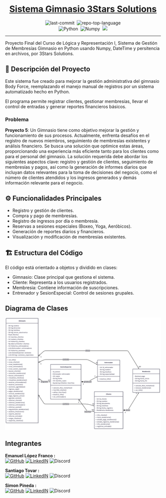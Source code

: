 <div align="center" class="text-center">
<h1><a href="https://github.com/ema28pro/Sistema-Gimnasio-3Stars-Solutions">Sistema Gimnasio 3Stars Solutions</a></h1>

<img alt="last-commit" src="https://img.shields.io/github/last-commit/ema28pro/Sistema-Gimnasio-3Stars-Solutions?style=flat&amp;logo=git&amp;logoColor=white&amp;color=0080ff" class="inline-block mx-1" style="margin: 0px 2px;">
<img alt="repo-top-language" src="https://img.shields.io/github/languages/top/ema28pro/Sistema-Gimnasio-3Stars-Solutions?style=flat&amp;color=0080ff" class="inline-block mx-1" style="margin: 0px 2px;">
<br>
<img alt="Python" src="https://img.shields.io/badge/Python-257584.svg?style=flat&amp;logo=Python&amp;logoColor=white" class="inline-block mx-1" style="margin: 0px 2px;">
<img alt="Numpy" src="https://img.shields.io/badge/Numpy-4B32C2.svg?style=flat&amp;logo=Numpy&amp;logoColor=white" class="inline-block mx-1" style="margin: 0px 2px;">
<img src="https://img.shields.io/badge/DateTime-blue?style=flat&logo=clockify&logoColor=white"  class="inline-block mx-1" style="margin: 0px 2px;">
</div>

---

Proyecto Final del Curso de Lógica y Representación I, Sistema de Gestión de Membresías Gimnasio en Python usando Numpy, DateTime y persitencia en archivos, por 3Stars Solutions.

## 📌 Descripción del Proyecto
Este sistema fue creado para mejorar la gestión administrativa del gimnasio Body Force, reemplazando el manejo manual de registros por un sistema automatizado hecho en Python.

El programa permite registrar clientes, gestionar membresías, llevar el control de entradas y generar reportes financieros básicos.

### Problema
**Proyecto 5**: Un Gimnasio tiene como objetivo mejorar la gestión y funcionamiento
de sus procesos. Actualmente, enfrenta desafíos en el registro de nuevos miembros,
seguimiento de membresías existentes y análisis financiero. Se busca una solución
que optimice estas áreas, proporcionando una experiencia más eficiente tanto para
los clientes como para el personal del gimnasio.
La solución requerida debe abordar los siguientes aspectos clave: registro y gestión
de clientes, seguimiento de membresías y pagos, así como la generación de
informes diarios que incluyan datos relevantes para la toma de decisiones del
negocio, como el número de clientes atendidos y los ingresos generados y demás
información relevante para el negocio.

## ⚙️ Funcionalidades Principales
- Registro y gestión de clientes.
- Compra y pago de membresías.
- Registro de ingresos por día o membresía.
- Reservas a sesiones especiales (Boxeo, Yoga, Aeróbicos).
- Generación de reportes diarios y financieros.
- Visualización y modificación de membresías existentes.

## 🏗️ Estructura del Código
El código está orientado a objetos y dividido en clases:
- Gimnasio: Clase principal que gestiona el sistema.
- Cliente: Representa a los usuarios registrados.
- Membresia: Contiene información de suscripciones.
- Entrenador y SesionEspecial: Control de sesiones grupales.

## Diagrama de Clases

![Diagrama de Clases](ClassDiagram.png)

## Integrantes
**Emanuel López Franco :**  
[![GitHub](https://img.shields.io/badge/GitHub-ema28pro-black?logo=github)](https://github.com/ema28pro)
[![LinkedIN](https://img.shields.io/badge/LinkedIn-Connect-blue?logo=linkedin)](https://www.linkedin.com/in/emanuel-lopez-franco-/)
![Discord](https://img.shields.io/badge/Discord-ema28pro-5865F2?logo=discord&logoColor=white)

**Santiago Tovar :**  
[![GitHub](https://img.shields.io/badge/GitHub-Santiago-black?logo=github)](https://github.com/tu-usuario)
[![LinkedIN](https://img.shields.io/badge/LinkedIn-Connect-blue?logo=linkedin)](https://www.linkedin.com/in/tu-usuario)
![Discord](https://img.shields.io/badge/Discord-Join-5865F2?logo=discord&logoColor=white)

**Simon Pineda :**  
[![GitHub](https://img.shields.io/badge/GitHub-Simon-black?logo=github)](https://github.com/tu-usuario)
[![LinkedIN](https://img.shields.io/badge/LinkedIn-Connect-blue?logo=linkedin)](https://www.linkedin.com/in/tu-usuario)
![Discord](https://img.shields.io/badge/Discord-Join-5865F2?logo=discord&logoColor=white)